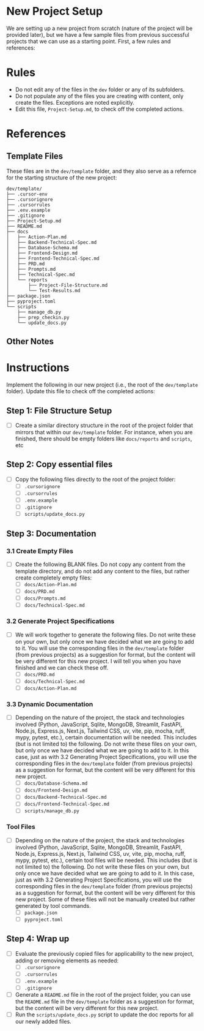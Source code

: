 # New Project Setup

We are setting up a new project from scratch (nature of the project will be provided later), but we have a few sample files from previous successful projects that we can use as a starting point. First, a few rules and references:

# Rules

- Do not edit any of the files in the `dev` folder or any of its subfolders.
- Do not populate any of the files you are creating with content, only create the files. Exceptions are noted explicitly.
- Edit this file, `Project-Setup.md`, to check off the completed actions.

# References

## Template Files
These files are in the `dev/template` folder, and they also serve as a refernce for the starting structure of the new project:

```
dev/template/
├── .cursor-env
├── .cursorignore
├── .cursorrules
├── .env.example
├── .gitignore
├── Project-Setup.md
├── README.md
├── docs
│   ├── Action-Plan.md
│   ├── Backend-Technical-Spec.md
│   ├── Database-Schema.md
│   ├── Frontend-Design.md
│   ├── Frontend-Technical-Spec.md
│   ├── PRD.md
│   ├── Prompts.md
│   ├── Technical-Spec.md
│   └── reports
│       ├── Project-File-Structure.md
│       └── Test-Results.md
├── package.json
├── pyproject.toml
└── scripts
    ├── manage_db.py
    ├── prep_checkin.py
    └── update_docs.py
```

## Other Notes


# Instructions

Implement the following in our new project (i.e., the root of the `dev/template` folder). Update this file to check off the completed actions:

## Step 1: File Structure Setup
- [ ] Create a similar directory structure in the root of the project folder that mirrors that within our `dev/template` folder. For instance, when you are finished, there should be empty folders like `docs/reports` and `scripts`, etc

## Step 2: Copy essential files
- [ ] Copy the following files directly to the root of the project folder:
  - [ ] `.cursorignore`
  - [ ] `.cursorrules`
  - [ ] `.env.example`
  - [ ] `.gitignore`
  - [ ] `scripts/update_docs.py`

## Step 3: Documentation

### 3.1 Create Empty Files
- [ ] Create the following BLANK files. Do not copy any content from the template directory, and do not add any content to the files, but rather create completely empty files:
  - [ ] `docs/Action-Plan.md`
  - [ ] `docs/PRD.md`
  - [ ] `docs/Prompts.md`
  - [ ] `docs/Technical-Spec.md`

### 3.2 Generate Project Specifications
- [ ] We will work together to generate the following files. Do not write these on your own, but only once we have decided what we are going to add to it. You will use the corresponding files in the `dev/template` folder (from previous projects) as a suggestion for format, but the content will be very different for this new project. I will tell you when you have finished and we can check these off.
  - [ ] `docs/PRD.md` 
  - [ ] `docs/Technical-Spec.md`
  - [ ] `docs/Action-Plan.md`

### 3.3 Dynamic Documentation
- [ ] Depending on the nature of the project, the stack and technologies involved (Python, JavaScript, Sqlite, MongoDB, Streamlit, FastAPI, Node.js, Express.js, Next.js, Tailwind CSS, uv, vite, pip, mocha, ruff, mypy, pytest, etc.), certain documentation will be needed. This includes (but is not limited to) the following. Do not write these files on your own, but only once we have decided what we are going to add to it. In this case, just as with 3.2 Generating Project Specifications, you will use the corresponding files in the `dev/template` folder (from previous projects) as a suggestion for format, but the content will be very different for this new project.
  - [ ] `docs/Database-Schema.md`
  - [ ] `docs/Frontend-Design.md`
  - [ ] `docs/Backend-Technical-Spec.md`
  - [ ] `docs/Frontend-Technical-Spec.md`
  - [ ] `scripts/manage_db.py`

### Tool Files
- [ ] Depending on the nature of the project, the stack and technologies involved (Python, JavaScript, Sqlite, MongoDB, Streamlit, FastAPI, Node.js, Express.js, Next.js, Tailwind CSS, uv, vite, pip, mocha, ruff, mypy, pytest, etc.), certain tool files will be needed. This includes (but is not limited to) the following. Do not write these files on your own, but only once we have decided what we are going to add to it. In this case, just as with 3.2 Generating Project Specifications, you will use the corresponding files in the `dev/template` folder (from previous projects) as a suggestion for format, but the content will be very different for this new project. Some of these files will not be manually created but rather generated by tool commands.
  - [ ] `package.json`
  - [ ] `pyproject.toml`

## Step 4: Wrap up
- [ ] Evaluate the previously copied files for applicability to the new project, adding or removing elements as needed:
  - [ ] `.cursorignore`
  - [ ] `.cursorrules`
  - [ ] `.env.example`
  - [ ] `.gitignore`
- [ ] Generate a `README.md` file in the root of the project folder, you can use the `README.md` file in the `dev/template` folder as a suggestion for format, but the content will be very different for this new project.
- [ ] Run the `scripts/update_docs.py` script to update the doc reports for all our newly added files.
